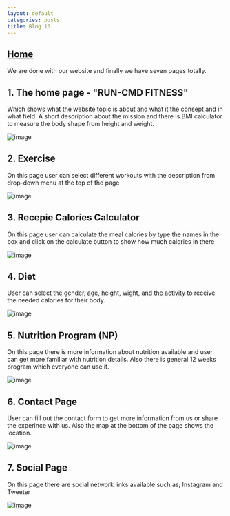 ```yaml
---
layout: default
categories: posts
title: Blog 10
---
```


## [Home](https://sevak84.github.io/sb.github.io/)


We are done with our website and finally we have seven pages totally. 

## 1. The home page - "RUN-CMD FITNESS"
Which shows what the website topic is about and what it the consept and in what  field. A short description about the mission and there is BMI calculator to measure the body shape from height and weight. 

![image](https://user-images.githubusercontent.com/70185563/117522805-29589f00-af6a-11eb-87ad-32d74b33137b.png)


## 2. Exercise

On this page user can select different workouts with the description from drop-down menu at the top of the page 

![image](https://user-images.githubusercontent.com/70185563/117523009-49d52900-af6b-11eb-9d2b-ba6d0d9837d2.png)


## 3. Recepie Calories Calculator 

On this page user can calculate the meal calories by type the names in the box and click on the calculate button to show how much calories in there 

![image](https://user-images.githubusercontent.com/70185563/117523082-bb14dc00-af6b-11eb-9113-c1550d2896a3.png)


## 4. Diet 

User can select the gender, age, height, wight, and the activity to receive the needed calories for their body. 

![image](https://user-images.githubusercontent.com/70185563/117523159-0f1fc080-af6c-11eb-9001-8e8347224d36.png)


## 5. Nutrition Program (NP) 

On this page there is more information about nutrition available and user can get more familiar with nutrition details. Also there is general 12 weeks program which everyone can use it. 

![image](https://user-images.githubusercontent.com/70185563/117523232-8ce3cc00-af6c-11eb-8b8e-a5ae2a4d60c7.png)


## 6. Contact Page

User can fill out the contact form to get more information from us or share the experince with us. Also the map at the bottom of the page shows the location. 

![image](https://user-images.githubusercontent.com/70185563/117523276-d59b8500-af6c-11eb-8624-4c188ee3c41f.png)


## 7. Social Page 

On this page there are social network links available such as; Instagram and Tweeter 

![image](https://user-images.githubusercontent.com/70185563/117523342-3f1b9380-af6d-11eb-9dab-02b297161c3f.png)


